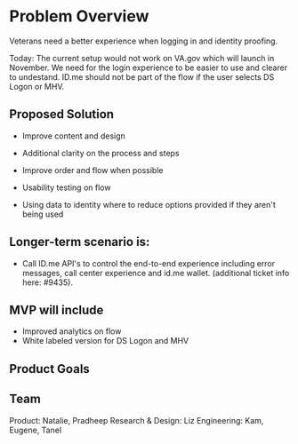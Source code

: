 # Problem Overview
Veterans need a better experience when logging in and identity proofing.  

Today: The current setup would not work on VA.gov which will launch in November.  We need for the login experience to be easier to use and clearer to undestand.  ID.me should not be part of the flow if the user selects DS Logon or MHV. 

## Proposed Solution

- Improve content and design

- Additional clarity on the process and steps 

- Improve order and flow when possible 

- Usability testing on flow

- Using data to identity where to reduce options provided if they aren't being used 


## Longer-term scenario is:

- Call ID.me API's to control the end-to-end experience including error messages, call center experience and id.me wallet.  (additional ticket info here: #9435). 

## MVP will include
- Improved analytics on flow
- White labeled version for DS Logon and MHV

## Product Goals



## Team

Product: Natalie, Pradheep 
Research & Design: Liz
Engineering: Kam, Eugene, Tanel
